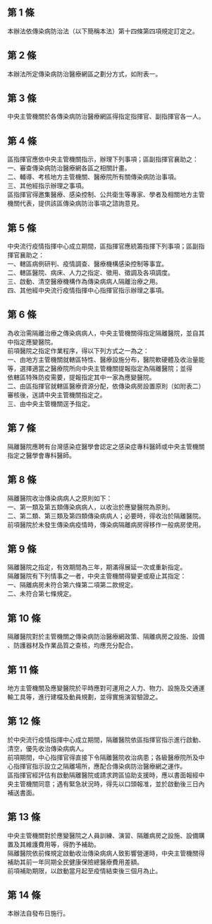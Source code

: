 第 1 條
-------
本辦法依傳染病防治法（以下簡稱本法）第十四條第四項規定訂定之。

第 2 條
-------
本辦法所定傳染病防治醫療網區之劃分方式，如附表一。

第 3 條
-------
中央主管機關於各傳染病防治醫療網區得指定指揮官、副指揮官各一人。

第 4 條
-------
區指揮官應依中央主管機關指示，辦理下列事項；區副指揮官襄助之：  
一、審查傳染病防治醫療網各區之相關計畫。  
二、輔導、考核地方主管機關、醫療院所有關傳染病防治事項。  
三、其他經指示辦理之事項。  
區指揮官得邀集醫療、感染控制、公共衛生等專家、學者及相關地方主管  
機關代表，提供該區傳染病防治事項之諮詢意見。

第 5 條
-------
中央流行疫情指揮中心成立期間，區指揮官應統籌指揮下列事項；區副指  
揮官襄助之：  
一、轄區病例研判、疫情調查、醫療機構感染控制等事宜。  
二、轄區醫院、病床、人力之指定、徵用、徵調及各項調度。  
三、啟動、清空醫療機構作為傳染病病人隔離治療之用。  
四、其他經中央流行疫情指揮中心指揮官指示辦理之事項。

第 6 條
-------
為收治需隔離治療之傳染病病人，中央主管機關得指定隔離醫院，並自其  
中指定應變醫院。  
前項醫院之指定作業程序，得以下列方式之一為之：  
一、由地方主管機關就轄區特性、醫療設施分布，醫院軟硬體及收治量能  
    等，選擇適當之醫療院所向中央主管機關提報指定為隔離醫院；並得  
    依轄區特殊防疫需要，提報指定其中一家為應變醫院。  
二、由區指揮官就轄區醫療資源分配，依傳染病房設置原則（如附表二）  
    審核後，送請中央主管機關指定之。  
三、由中央主管機關逕予指定。

第 7 條
-------
隔離醫院應聘有台灣感染症醫學會認定之感染症專科醫師或中央主管機關  
指定之醫學會專科醫師。

第 8 條
-------
隔離醫院收治傳染病病人之原則如下：  
一、第一類及第五類傳染病病人，以收治於應變醫院為原則。  
二、第二類、第三類及第四類傳染病病人；必要時，得收治於隔離醫院。  
前項醫院於未發生傳染病疫情時，傳染病隔離病房得移作一般病房使用。

第 9 條
-------
隔離醫院之指定，有效期間為三年，期滿得展延一次或重新指定。  
隔離醫院有下列情事之一者，中央主管機關得變更或廢止其指定：  
一、隔離病房未符合第六條第二項第二款規定。  
二、未符合第七條規定。

第 10 條
--------
隔離醫院對於主管機關之傳染病防治醫療網政策、隔離病房之設施、設備  
、防護器材及作業品質之查核，均應充分配合。

第 11 條
--------
地方主管機關及應變醫院於平時應對可運用之人力、物力、設施及交通運  
輸工具等，進行建檔及動員規劃，並得實施演習驗證之。

第 12 條
--------
於中央流行疫情指揮中心成立期間，隔離醫院依區指揮官指示進行啟動、  
清空，優先收治傳染病病人。  
前項期間，中心指揮官得直接下令隔離醫院收治病患；各級醫療院所及中  
心指揮官指示設立之隔離場所，應配合傳染病防治醫療網之運作。  
區指揮官經評估有啟動隔離醫院或請求跨區協助支援時，應以書面報經中  
央主管機關同意；遇有緊急狀況時，得先以口頭報准，並於啟動後三日內  
補送書面。

第 13 條
--------
中央主管機關對於應變醫院之人員訓練、演習、隔離病房之設施、設備購  
置及其維護費用等，得酌予補助。  
隔離醫院依前條規定啟動收治傳染病病人致影響營運時，中央主管機關得  
補助其前一年同期全民健康保險總醫療費用差額。  
前項補助期限，以啟動當月起至疫情結束後三個月為止。

第 14 條
--------
本辦法自發布日施行。

